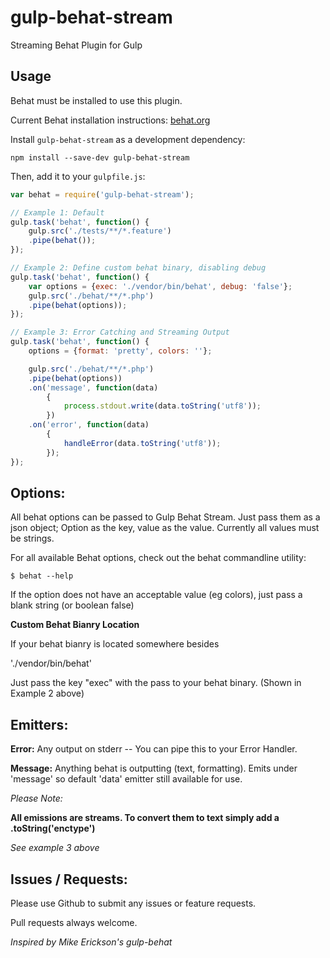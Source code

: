 # gulp-behat-stream
Streaming Behat Plugin for Gulp

## Usage

Behat must be installed to use this plugin.

Current Behat installation instructions:
[behat.org](http://docs.behat.org/en/v2.5/quick_intro.html#installation)

Install `gulp-behat-stream` as a development dependency:

```shell
npm install --save-dev gulp-behat-stream
```

Then, add it to your `gulpfile.js`:

```javascript
var behat = require('gulp-behat-stream');

// Example 1: Default
gulp.task('behat', function() {
	gulp.src('./tests/**/*.feature')
    .pipe(behat());
});

// Example 2: Define custom behat binary, disabling debug
gulp.task('behat', function() {
	var options = {exec: './vendor/bin/behat', debug: 'false'};
	gulp.src('./behat/**/*.php')
    .pipe(behat(options));
});

// Example 3: Error Catching and Streaming Output
gulp.task('behat', function() {
    options = {format: 'pretty', colors: ''};

	gulp.src('./behat/**/*.php')
    .pipe(behat(options))
    .on('message', function(data)
        {
            process.stdout.write(data.toString('utf8'));
        })
    .on('error', function(data)
        {
            handleError(data.toString('utf8'));
        });
});

```

## Options:

All behat options can be passed to Gulp Behat Stream. Just pass them as a json object; Option as the key, value as the value.
Currently all values must be strings.

For all available Behat options, check out the behat commandline utility:
```shell
$ behat --help
```

If the option does not have an acceptable value (eg colors), just pass
a blank string (or boolean false)

**Custom Behat Bianry Location**

If your behat bianry is located somewhere besides

'./vendor/bin/behat'

Just pass the key "exec" with the pass to your behat binary. (Shown in Example 2 above)

## Emitters:

**Error:** Any output on stderr -- You can pipe this to your Error Handler.

**Message:** Anything behat is outputting (text, formatting). Emits under 'message' so default 'data' emitter still available for use.

*Please Note:*

**All emissions are streams. To convert them to text simply add a .toString('enctype')**

*See example 3 above*

## Issues / Requests:
Please use Github to submit any issues or feature requests.

Pull requests always welcome.

*Inspired by Mike Erickson's gulp-behat*
